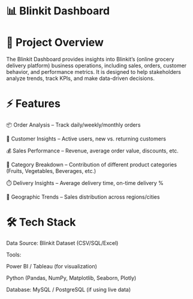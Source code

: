 # 📊 Blinkit Dashboard
# 🚀 Project Overview

The Blinkit Dashboard provides insights into Blinkit’s (online grocery delivery platform) business operations, including sales, orders, customer behavior, and performance metrics. It is designed to help stakeholders analyze trends, track KPIs, and make data-driven decisions.

# ⚡ Features

📦 Order Analysis – Track daily/weekly/monthly orders

👥 Customer Insights – Active users, new vs. returning customers

💰 Sales Performance – Revenue, average order value, discounts, etc.

🛒 Category Breakdown – Contribution of different product categories (Fruits, Vegetables, Beverages, etc.)

⏱️ Delivery Insights – Average delivery time, on-time delivery %

📍 Geographic Trends – Sales distribution across regions/cities

# 🛠️ Tech Stack

Data Source: Blinkit Dataset (CSV/SQL/Excel)

Tools:

Power BI / Tableau (for visualization)

Python (Pandas, NumPy, Matplotlib, Seaborn, Plotly)

Database: MySQL / PostgreSQL (if using live data)
